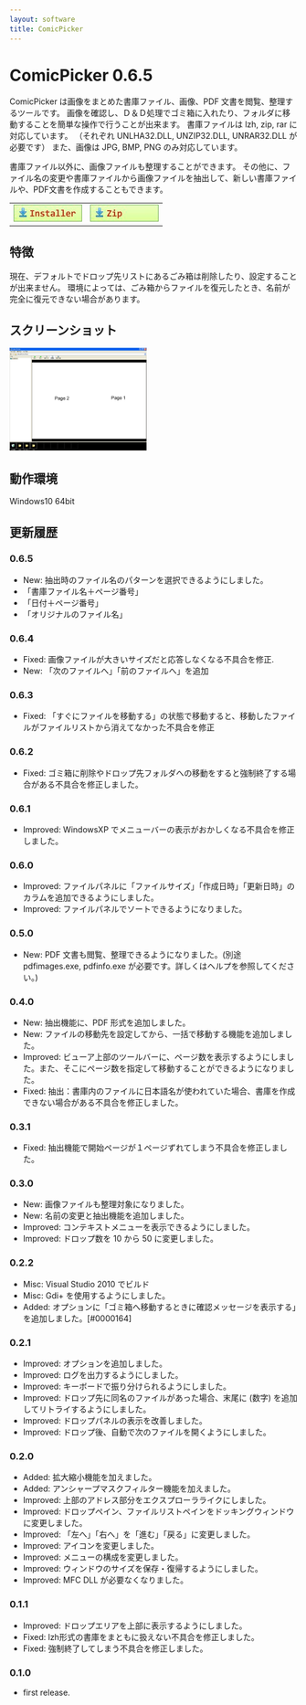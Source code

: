 ```yaml
---
layout: software
title: ComicPicker
---
```


# ComicPicker 0.6.5
ComicPicker は画像をまとめた書庫ファイル、画像、PDF 文書を閲覧、整理するツールです。
画像を確認し、Ｄ＆Ｄ処理でゴミ箱に入れたり、フォルダに移動することを簡単な操作で行うことが出来ます。
書庫ファイルは lzh, zip, rar に対応しています。
（それぞれ UNLHA32.DLL, UNZIP32.DLL, UNRAR32.DLL が必要です）
また、画像は JPG, BMP, PNG のみ対応しています。

書庫ファイル以外に、画像ファイルも整理することができます。
その他に、ファイル名の変更や書庫ファイルから画像ファイルを抽出して、新しい書庫ファイルや、PDF文書を作成することもできます。

<table class="dl" cellpadding="0" cellspacing="0" border="0">
	<tr>
		<td>
			<a href="http://bit.ly/1Y0ysdS" target="_blank" onclick="ga('send','pageview',{'page':'/downloads/ComicPickerSetup','Title':'ComicPickerSetup'});">
				<img src="/assets/img/download_exe.jpg" />
			</a>
		</td>
		<td>
			<a href="http://bit.ly/23hGwq5" target="_blank" onclick="ga('send','pageview',{'page':'/downloads/ComicPicker','Title':'ComicPicker'});">
				<img src="/assets/img/download_zip.jpg" />
			</a>
		</td>
	</tr>
</table>


## 特徴
現在、デフォルトでドロップ先リストにあるごみ箱は削除したり、設定することが出来ません。
環境によっては、ごみ箱からファイルを復元したとき、名前が完全に復元できない場合があります。


## スクリーンショット
<div class="snap">
	<a class="fancybox" rel="group" href="/assets/img/ComicPicker_snap01.jpg">
		<img src="/assets/img/ComicPicker_snap01.jpg" width="240" height="180" alt="snap01" border="0" />
	</a>
	<br class="clear" />
</div>

## 動作環境
Windows10 64bit

## 更新履歴

### 0.6.5

* New: 抽出時のファイル名のパターンを選択できるようにしました。
 * 「書庫ファイル名＋ページ番号」
 * 「日付＋ページ番号」
 * 「オリジナルのファイル名」

### 0.6.4

* Fixed: 画像ファイルが大きいサイズだと応答しなくなる不具合を修正.
* New: 「次のファイルへ」「前のファイルへ」を追加

### 0.6.3
* Fixed: 「すぐにファイルを移動する」の状態で移動すると、移動したファイルがファイルリストから消えてなかった不具合を修正

### 0.6.2
* Fixed: ゴミ箱に削除やドロップ先フォルダへの移動をすると強制終了する場合がある不具合を修正しました。

### 0.6.1
* Improved: WindowsXP でメニューバーの表示がおかしくなる不具合を修正しました。

### 0.6.0
* Improved: ファイルパネルに「ファイルサイズ」「作成日時」「更新日時」のカラムを追加できるようにしました。
* Improved: ファイルパネルでソートできるようになりました。

### 0.5.0
* New: PDF 文書も閲覧、整理できるようになりました。(別途 pdfimages.exe, pdfinfo.exe が必要です。詳しくはヘルプを参照してください。)

### 0.4.0
* New: 抽出機能に、PDF 形式を追加しました。
* New: ファイルの移動先を設定してから、一括で移動する機能を追加しました。
* Improved: ビューア上部のツールバーに、ページ数を表示するようにしました。また、そこにページ数を指定して移動することができるようになりました。
* Fixed: 抽出：書庫内のファイルに日本語名が使われていた場合、書庫を作成できない場合がある不具合を修正しました。

### 0.3.1
* Fixed: 抽出機能で開始ページが１ページずれてしまう不具合を修正しました。

### 0.3.0
* New: 画像ファイルも整理対象になりました。
* New: 名前の変更と抽出機能を追加しました。
* Improved: コンテキストメニューを表示できるようにしました。
* Improved: ドロップ数を 10 から 50 に変更しました。

### 0.2.2
* Misc: Visual Studio 2010 でビルド
* Misc: Gdi+ を使用するようにしました。
* Added: オプションに「ゴミ箱へ移動するときに確認メッセージを表示する」を追加しました。[#0000164]

### 0.2.1
* Improved: オプションを追加しました。
* Improved: ログを出力するようにしました。
* Improved: キーボードで振り分けられるようにしました。
* Improved: ドロップ先に同名のファイルがあった場合、末尾に (数字) を追加してリトライするようにしました。
* Improved: ドロップパネルの表示を改善しました。
* Improved: ドロップ後、自動で次のファイルを開くようにしました。

### 0.2.0
* Added: 拡大縮小機能を加えました。
* Added: アンシャープマスクフィルター機能を加えました。
* Improved: 上部のアドレス部分をエクスプローラライクにしました。
* Improved: ドロップペイン、ファイルリストペインをドッキングウィンドウに変更しました。
* Improved: 「左へ」「右へ」を「進む」「戻る」に変更しました。
* Improved: アイコンを変更しました。
* Improved: メニューの構成を変更しました。
* Improved: ウィンドウのサイズを保存・復帰するようにしました。
* Improved: MFC DLL が必要なくなりました。

### 0.1.1
* Improved: ドロップエリアを上部に表示するようにしました。
* Fixed: lzh形式の書庫をまともに扱えない不具合を修正しました。
* Fixed: 強制終了してしまう不具合を修正しました。

### 0.1.0
* first release.
